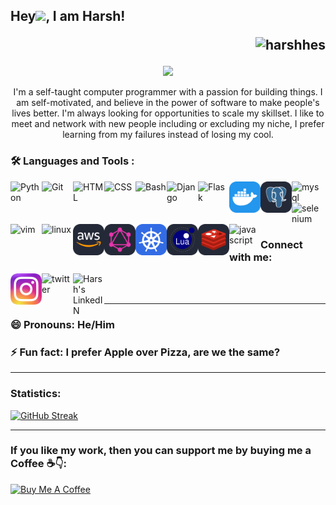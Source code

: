 ## Hey<img src="https://github.com/TheDudeThatCode/TheDudeThatCode/blob/master/Assets/Hi.gif" width="29">, I am Harsh!  <p align="right"> <img src="https://komarev.com/ghpvc/?username=harshhes&color=brightgreen" alt="harshhes"/> </p>


<div id="header" align="center">
  <img src="https://media.giphy.com/media/M9gbBd9nbDrOTu1Mqx/giphy.gif" width="100"/>
  <p>I'm a self-taught computer programmer with a passion for building things. I am self-motivated, and believe in the power of software to make people's lives better.
I'm always looking for opportunities to scale my skillset.
I like to meet and network with new people including or excluding my niche, I prefer learning from my failures instead of losing my cool.</p>
</div>


### :hammer_and_wrench: Languages and Tools :
<img align="left" alt="Python" width="50px" src="https://cdn.jsdelivr.net/gh/devicons/devicon/icons/python/python-original.svg">
<img align="left" alt="Git" width=50px src="https://cdn.jsdelivr.net/gh/devicons/devicon/icons/git/git-plain.svg"/>
<img align="left" alt="HTML" width=50px src="https://cdn.jsdelivr.net/gh/devicons/devicon/icons/html5/html5-original.svg">
<img align="left" alt="CSS" width=50px src="https://cdn.jsdelivr.net/gh/devicons/devicon/icons/css3/css3-original.svg">
<img align="left" alt="Bash" width=50px src="https://cdn.jsdelivr.net/gh/devicons/devicon/icons/bash/bash-original.svg" />
<img align="left" alt="Django" width=50px src="https://cdn.jsdelivr.net/gh/devicons/devicon/icons/django/django-plain.svg"/>
<img align="left" alt="Flask" width=50px src="https://cdn.jsdelivr.net/gh/devicons/devicon/icons/flask/flask-original.svg" />
<img align="left" alt="Docker" width=50px src="https://github.com/tandpfun/skill-icons/blob/main/icons/Docker.svg"/>
<img align="left" alt="postgresql" width=50px src="https://github.com/tandpfun/skill-icons/blob/main/icons/PostgreSQL-Dark.svg" />
<img align="left" alt="mysql" width=50px src="https://cdn.jsdelivr.net/gh/devicons/devicon/icons/mysql/mysql-original-wordmark.svg" />
<img align="left" alt="selenium" width=50px src="https://user-images.githubusercontent.com/25181517/184103699-d1b83c07-2d83-4d99-9a1e-83bd89e08117.png" title="Selenium"/>
<img align="left" alt="vim" width=50px src="https://cdn.jsdelivr.net/gh/devicons/devicon/icons/vim/vim-original.svg" />
<img align="left" alt="linux" width=50px src="https://cdn.jsdelivr.net/gh/devicons/devicon/icons/linux/linux-original.svg" />
<img align="left" alt="aws" width=50px src="https://github.com/tandpfun/skill-icons/blob/main/icons/AWS-Dark.svg" />
<img align="left" alt="graphql" width=50px src="https://github.com/tandpfun/skill-icons/blob/main/icons/GraphQL-Dark.svg" />
<img align="left" alt="kubernetes" width=50px src="https://github.com/tandpfun/skill-icons/blob/main/icons/Kubernetes.svg" />
<img align="left" alt="lua" width=50px src="https://github.com/tandpfun/skill-icons/blob/main/icons/Lua-Dark.svg" />
<img align="left" alt="redis" width=50px src="https://github.com/tandpfun/skill-icons/blob/main/icons/Redis-Dark.svg" />
<img align="left" alt="javascript" width=50px src="https://cdn.jsdelivr.net/gh/devicons/devicon/icons/javascript/javascript-original.svg" />
          

<br></br>
<br></br>

### Connect with me:

<a href="https://www.instagram.com/harshhes/">
  <img align="left" alt="Harsh's Instagram" width="50px" src="https://github.com/wle8300/instagram-logo/blob/874dffb6fe7e064ae524959b47dae15d6ffcf224/logo.svg" />
</a>
<a href="https://twitter.com/harshhes">
  <img align="left" alt="twitter" width="50px" src="https://github.com/johan/svg-cleanups/blob/master/logos/twitter.svg" />
</a>
<a href="https://www.linkedin.com/in/harsh-gupta-89a529233/">
  <img  align="left" alt="Harsh's LinkedIN" width="50px"src="https://cdn.jsdelivr.net/gh/devicons/devicon/icons/linkedin/linkedin-original.svg" />
</a>

<br/>
<br>
<hr>

### 😄 Pronouns: He/Him

### ⚡ Fun fact: I prefer Apple over Pizza, are we the same?
<hr>

### Statistics:

[![GitHub Streak](https://github-readme-streak-stats.herokuapp.com?user=harshhes&theme=dark&hide_border=true&date_format=M%20j%5B%2C%20Y%5D)](https://git.io/streak-stats)

<hr></hr>

### If you like my work, then you can support me by buying me a Coffee ☕️👇:
<a href="https://www.buymeacoffee.com/harshgolu" target="_blank"><img src="https://cdn.buymeacoffee.com/buttons/default-orange.png" alt="Buy Me A Coffee" height="41" width="174"></a>
